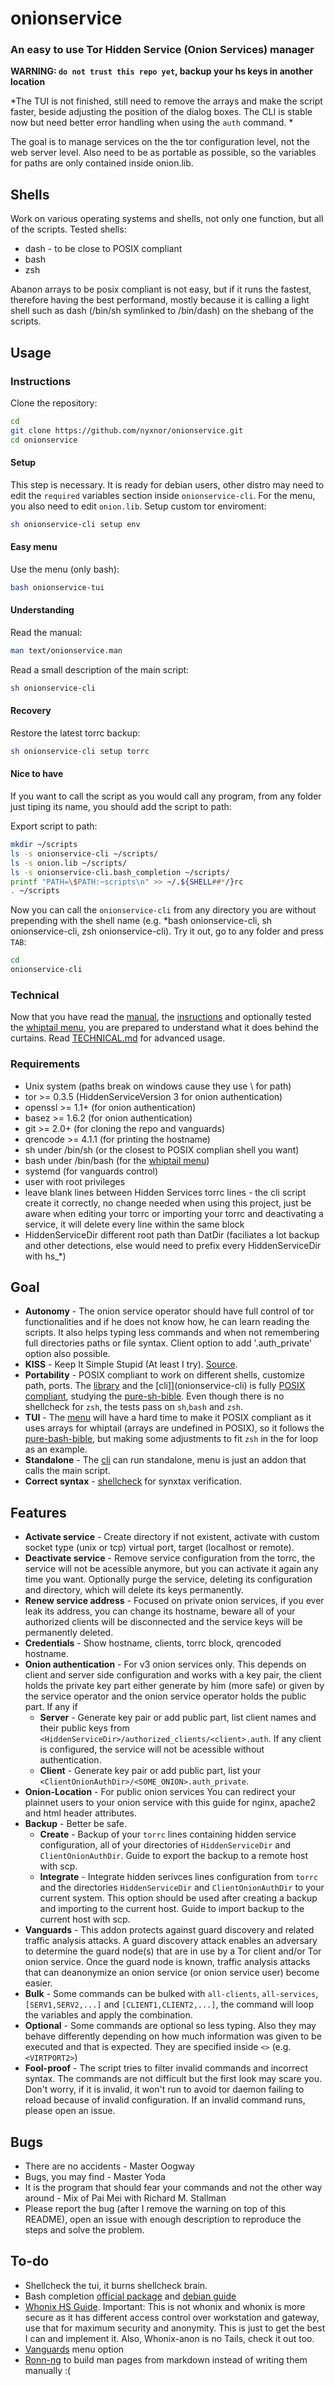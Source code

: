 # onionservice

### An easy to use Tor Hidden Service (Onion Services) manager

**WARNING: `do not trust this repo yet`, backup your hs keys in another location**

*The TUI is not finished, still need to remove the arrays and make the script faster, beside adjusting the position of the dialog boxes. The CLI is stable now but need better error handling when using the `auth` command. *

The goal is to manage services on the the tor configuration level, not the web server level. Also need to be as portable as possible, so the variables for paths are only contained inside onion.lib.

## Shells

Work on various operating systems and shells, not only one function, but all of the scripts.
Tested shells:
* dash - to be close to POSIX compliant
* bash
* zsh

Abanon arrays to be posix compliant is not easy, but if it runs the fastest, therefore having the best performand, mostly because it is calling a light shell such as dash (/bin/sh symlinked to /bin/dash) on the shebang of the scripts.

## Usage

### Instructions

Clone the repository:
```sh
cd
git clone https://github.com/nyxnor/onionservice.git
cd onionservice
```

#### Setup

This step is necessary. It is ready for debian users, other distro may need to edit the `required` variables section inside `onionservice-cli`. For the menu, you also need to edit `onion.lib`.
Setup custom tor enviroment:
```sh
sh onionservice-cli setup env
```

#### Easy menu

Use the menu (only bash):
```sh
bash onionservice-tui
```

#### Understanding

Read the manual:
```sh
man text/onionservice.man
```

Read a small description of the main script:
```sh
sh onionservice-cli
```

#### Recovery

Restore the latest torrc backup:
```sh
sh onionservice-cli setup torrc
```

#### Nice to have

If you want to call the script as you would call any program, from any folder just tiping its name, you should add the script to path:

Export script to path:
```sh
mkdir ~/scripts
ls -s onionservice-cli ~/scripts/
ls -s onion.lib ~/scripts/
ls -s onionservice-cli.bash_completion ~/scripts/
printf "PATH=\$PATH:~scripts\n" >> ~/.${SHELL##*/}rc
. ~/scripts
```

Now you can call the `onionservice-cli` from any directory you are without prepending with the shell name (e.g. *bash onionservice-cli, sh onionservice-cli, zsh onionservice-cli).
Try it out, go to any folder and press `TAB`:
```sh
cd
onionservice-cli
```

### Technical

Now that you have read the [manual](text/onionservice.man), the [insructions](README.md#INSTRUCTIONS) and optionally tested the [whiptail menu](onionservice-tui), you are prepared to understand what it does behind the curtains.
Read [TECHNICAL.md](https://github.com/nyxnor/onionservice/tree/main/TECHNICAL.md) for advanced usage.

### Requirements

* Unix system (paths break on windows cause they use \ for path)
* tor >= 0.3.5 (HiddenServiceVersion 3 for onion authentication)
* openssl >= 1.1+ (for onion authentication)
* basez >= 1.6.2 (for onion authentication)
* git >= 2.0+ (for cloning the repo and vanguards)
* qrencode >= 4.1.1 (for printing the hostname)
* sh under /bin/sh (or the closest to POSIX complian shell you want)
* bash under /bin/bash (for the [whiptail menu](onionservice-tui))
* systemd (for vanguards control)
* user with root privileges
* leave blank lines between Hidden Services torrc lines - the cli script create it correctly, no change needed when using this project, just be aware when editing your torrc or importing your torrc and deactivating a service, it will delete every line within the same block
* HiddenServiceDir different root path than DatDir (faciliates a lot backup and other detections, else would need to prefix every HiddenServiceDir with hs_*)

## Goal

* **Autonomy** - The onion service operator should have full control of tor functionalities and if he does not know how, he can learn reading the scripts. It also helps typing less commands and when not remembering full directories paths or file syntax. Client option to add '.auth_private' option also possible.
* **KISS** - Keep It Simple Stupid (At least I try). [Source](https://en.wikipedia.org/wiki/KISS_principle).
* **Portability** - POSIX compliant to work on different shells, customize path, ports. The [library](onion.lib) and the [cli]](onionservice-cli) is fully [POSIX compliant](https://www.gnu.org/software/guile/manual/html_node/POSIX.html), studying the [pure-sh-bible](https://github.com/dylanaraps/pure-sh-bible). Even though there is no shellcheck for `zsh`, the tests pass on `sh`,`bash` and `zsh`.
* **TUI** - The [menu](onionservice-tui) will have a hard time to make it POSIX compliant as it uses arrays for whiptail (arrays are undefined in POSIX), so it follows the [pure-bash-bible](https://github.com/dylanaraps/pure-bash-bible), but making some adjustments to fit `zsh` in the for loop as an example.
* **Standalone** - The [cli](onionservice-cli) can run standalone, menu is just an addon that calls the main script.
* **Correct syntax** - [shellcheck](https://github.com/koalaman/shellcheck) for synxtax verification.

## Features

* **Activate service** - Create directory if not existent, activate with custom socket type (unix or tcp) virtual port, target (localhost or remote).
* **Deactivate service** - Remove service configuration from the torrc, the service will not be acessible anymore, but you can activate it again any time you want. Optionally purge the service, deleting its configuration and directory, which will delete its keys permanently.
* **Renew service address** - Focused on private onion services, if you ever leak its address, you can change its hostname, beware all of your authorized clients will be disconnected and the service keys will be permanently deleted.
* **Credentials** - Show hostname, clients, torrc block, qrencoded hostname.
* **Onion authentication** - For v3 onion services only. This depends on client and server side configuration and works with a key pair, the client holds the private key part either generate by him (more safe) or given by the service operator and the onion service operator holds the public part. If any if
  * **Server** - Generate key pair or add public part, list client names and their public keys from `<HiddenServiceDir>/authorized_clients/<client>.auth`. If any client is configured, the service will not be acessible without authentication.
  * **Client** - Generate key pair or add public part, list your `<ClientOnionAuthDir>/<SOME_ONION>.auth_private`.
* **Onion-Location** - For public onion services You can redirect your plainnet users to your onion service with this guide for nginx, apache2 and html header attributes.
* **Backup** - Better be safe.
  * **Create** -  Backup of your `torrc` lines containing hidden service configuration, all of your directories of `HiddenServiceDir` and `ClientOnionAuthDir`. Guide to export the backup to a remote host with scp.
  * **Integrate** - Integrate hidden serivces lines configuration from `torrc` and the directories `HiddenServiceDir` and `ClientOnionAuthDir` to your current system. This option should be used after creating a backup and importing to the current host. Guide to import backup to the current host with scp.
* **Vanguards** - This addon protects against guard discovery and related traffic analysis attacks. A guard discovery attack enables an adversary to determine the guard node(s) that are in use by a Tor client and/or Tor onion service. Once the guard node is known, traffic analysis attacks that can deanonymize an onion service (or onion service user) become easier.
* **Bulk** - Some commands can be bulked with `all-clients`, `all-services`, `[SERV1,SERV2,...]` and `[CLIENT1,CLIENT2,...]`, the command will loop the variables and apply the combination.
* **Optional** - Some commands are optional so less typing. Also they may behave differently depending on how much information was given to be executed and that is expected. They are specified inside `<>` (e.g. `<VIRTPORT2>`)
* **Fool-proof** - The script tries to filter invalid commands and incorrect syntax. The commands are not difficult but the first look may scare you. Don't worry, if it is invalid, it won't run to avoid tor daemon failing to reload because of invalid configuration. If an invalid command runs, please open an issue.

## Bugs

* There are no accidents - Master Oogway
* Bugs, you may find - Master Yoda
* It is the program that should fear your commands and not the other way around - Mix of Pai Mei with Richard M. Stallman
* Please report the bug (after I remove the warning on top of this README), open an issue with enough description to reproduce the steps and solve the problem.

## To-do

* Shellcheck the tui, it burns shellcheck brain.
* Bash completion [official package](https://github.com/scop/bash-completion/) and [debian guide](http://web.archive.org/web/20200507173259/https://debian-administration.org/article/317/An_introduction_to_bash_completion_part_2)
* [Whonix HS Guide](https://www.whonix.org/wiki/Onion_Services#Security_Recommendations). Important: This is not whonix and whonix is more secure as it has different access control over workstation and gateway, use that for maximum security and anonymity. This is just to get the best I can and implement it. Also, Whonix-anon is no Tails, check it out too.
* [Vanguards](https://github.com/mikeperry-tor/vanguards) menu option
* [Ronn-ng](https://github.com/apjanke/ronn-ng/) to build man pages from markdown instead of writing them manually :(